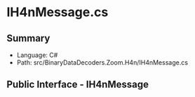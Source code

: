 ﻿# IH4nMessage.cs

## Summary

* Language: C#
* Path: src/BinaryDataDecoders.Zoom.H4n/IH4nMessage.cs

## Public Interface - IH4nMessage

